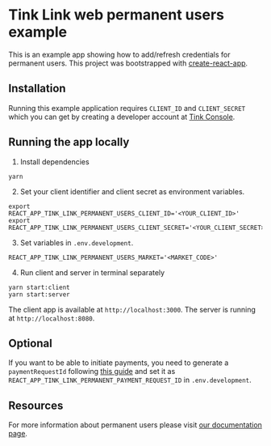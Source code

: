 # Tink Link web permanent users example

This is an example app showing how to add/refresh credentials for permanent users. This project was bootstrapped with [create-react-app](https://github.com/facebook/create-react-app).

## Installation

Running this example application requires `CLIENT_ID` and `CLIENT_SECRET` which you can get by creating a developer account at [Tink Console](https://console.tink.com).

## Running the app locally

1. Install dependencies

```
yarn
```

2. Set your client identifier and client secret as environment variables.

```
export REACT_APP_TINK_LINK_PERMANENT_USERS_CLIENT_ID='<YOUR_CLIENT_ID>'
export REACT_APP_TINK_LINK_PERMANENT_USERS_CLIENT_SECRET='<YOUR_CLIENT_SECRET>'
```

3. Set variables in `.env.development`.

```
REACT_APP_TINK_LINK_PERMANENT_USERS_MARKET='<MARKET_CODE>'
```

4. Run client and server in terminal separately

```
yarn start:client
yarn start:server
```

The client app is available at `http://localhost:3000`. The server is running at `http://localhost:8080`.

## Optional

If you want to be able to initiate payments, you need to generate a `paymentRequestId` following [this guide](https://docs.tink.com/resources/payments/start-payment#1-create-a-payment-request) and set it as `REACT_APP_TINK_LINK_PERMANENT_PAYMENT_REQUEST_ID` in `.env.development`.

## Resources

For more information about permanent users please visit [our documentation page](https://docs.tink.com/resources/tutorials/permanent-users).
